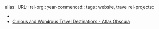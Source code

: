 alias::
URL::
rel-org::
year-commenced::
tags:: website, travel
rel-projects::

-
- [Curious and Wondrous Travel Destinations - Atlas Obscura](https://www.atlasobscura.com/)